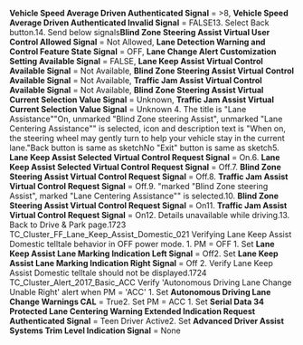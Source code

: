 **Vehicle Speed Average Driven Authenticated Signal** = >8, **Vehicle Speed Average Driven Authenticated Invalid Signal** = FALSE13. Select Back button.14. Send below signals**Blind Zone Steering Assist Virtual User Control Allowed Signal** = Not Allowed, **Lane Detection Warning and Control Feature State Signal** = OFF, **Lane Change Alert Customization Setting Available Signal** = FALSE, **Lane Keep Assist Virtual Control Available Signal** = Not Available, **Blind Zone Steering Assist Virtual Control Available Signal** = Not Available, **Traffic Jam Assist Virtual Control Available Signal** = Not Available, **Blind Zone Steering Assist Virtual Current Selection Value Signal** = Unknown, **Traffic Jam Assist Virtual Current Selection Value Signal** = Unknown 4. The title is "Lane Assistance""On, unmarked "Blind Zone steering Assist", unmarked "Lane Centering Assistance"" is selected, icon and description text is "When on, the steering wheel may gently turn to help your vehicle stay in the current lane."Back button is same as sketchNo "Exit" button is same as sketch5. **Lane Keep Assist Selected Virtual Control Request Signal** = On.6. **Lane Keep Assist Selected Virtual Control Request Signal** = Off.7. **Blind Zone Steering Assist Virtual Control Request Signal** = Off.8. **Traffic Jam Assist Virtual Control Request Signal** = Off.9. "marked "Blind Zone steering Assist", marked "Lane Centering Assistance"" is selected.10. **Blind Zone Steering Assist Virtual Control Request Signal** = On11. **Traffic Jam Assist Virtual Control Request Signal** = On12. Details unavailable while driving.13. Back to Drive & Park page.1723 TC_Cluster_FF_Lane_Keep_Assist_Domestic_021 Verifying Lane Keep Assist Domestic telltale behavior in OFF power mode. 1. PM = OFF 1. Set **Lane Keep Assist Lane Marking Indication Left Signal** = Off2. Set **Lane Keep Assist Lane Marking Indication Right Signal** = Off 2. Verify Lane Keep Assist Domestic telltale should not be displayed.1724 TC_Cluster_Alert_2017_Basic_ACC Verify 'Autonomous Driving Lane Change Unable Right' alert when PM = 'ACC' 1. Set **Autonomous Driving Lane Change Warnings CAL** = True2. Set PM = ACC 1. Set **Serial Data 34 Protected Lane Centering Warning Extended Indication Request Authenticated Signal** = Teen Driver Active2. Set **Advanced Driver Assist Systems Trim Level Indication Signal** = None